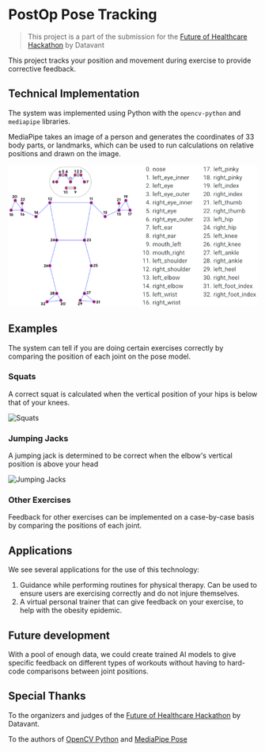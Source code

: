 # PostOp Pose Tracking

> This project is a part of the submission for the [Future of Healthcare Hackathon](https://futureofhealthcare.devpost.com/) by Datavant

This project tracks your position and movement during exercise to provide corrective feedback. 

## Technical Implementation

The system was implemented using Python with the `opencv-python` and `mediapipe` libraries.

MediaPipe takes an image of a person and generates the coordinates of 33 body parts, or landmarks, which can be used to run calculations on relative positions and drawn on the image.

[![MediaPipe Landmark Model](./landmarks.png)](https://google.github.io/mediapipe/solutions/pose.html#pose-landmark-model-blazepose-ghum-3d)

## Examples

The system can tell if you are doing certain exercises correctly by comparing the position of each joint on the pose model.

### Squats 

A correct squat is calculated when the vertical position of your hips is below that of your knees.

![Squats](./squat.gif)

### Jumping Jacks

A jumping jack is determined to be correct when the elbow's vertical position is above your head

![Jumping Jacks](./jacks.gif)

### Other Exercises

Feedback for other exercises can be implemented on a case-by-case basis by comparing the positions of each joint.

## Applications

We see several applications for the use of this technology:

1. Guidance while performing routines for physical therapy. Can be used to ensure users are exercising correctly and do not injure themselves.
2. A virtual personal trainer that can give feedback on your exercise, to help with the obesity epidemic.

## Future development

With a pool of enough data, we could create trained AI models to give specific feedback on different types of workouts without having to hard-code comparisons between joint positions.

## Special Thanks

To the organizers and judges of the [Future of Healthcare Hackathon](https://futureofhealthcare.devpost.com/) by Datavant. 

To the authors of [OpenCV Python](https://docs.opencv.org/4.x/) and [MediaPipe Pose](https://google.github.io/mediapipe/solutions/pose)
